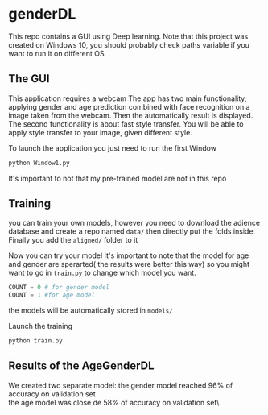 # genderDL


This repo contains a GUI using Deep learning.
Note that this project was created on Windows 10, you should probably check paths variable if you want to run it on different OS




## The GUI

This application requires a webcam
The app has two main functionality, applying gender and age prediction combined with face recognition on a image taken from the webcam. Then the automatically result is displayed.
The second functionality is about fast style transfer. You will be able to apply style transfer to your image, given different style.

To launch the application you just need to run the first Window
```bash
python Window1.py
```
It's important to not that my pre-trained model are not in this repo

## Training

you can train your own models, however you need to download the adience database and create a repo named `data/` then directly put the folds inside. Finally you add the 
`aligned/` folder to it

Now you can try your model
It's important to note that the model for age and gender are sperarted( the results were better this way)
so you might want to go in `train.py` to change which model you want.

```python
COUNT = 0 # for gender model
COUNT = 1 #for age model
```
the models will be automatically stored in `models/`

Launch the training

```bash
python train.py
```

## Results of the AgeGenderDL


We created two separate model:
the gender model reached 96% of accuracy on validation set\
the age model was close de 58% of accuracy on validation set\
